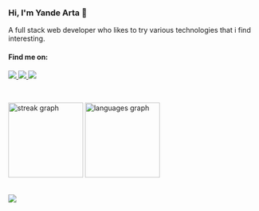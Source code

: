 <h3>Hi, I'm Yande Arta 👋</h3>
<p>A full stack web developer who likes to try various technologies that i find interesting.</p>

<h4>Find me on:</h4>

<a href="https://discordapp.com/users/216900399670493185">
    <img src="https://img.shields.io/badge/Discord-5865F2.svg?style=for-the-badge&logo=Discord&logoColor=white">
</a>
<a href="https://www.linkedin.com/in/yandearta">
    <img src="https://img.shields.io/badge/LinkedIn-007ab6.svg?style=for-the-badge&logo=LinkedIn&logoColor=white">
</a>
<a href="https://mail.google.com/mail/?view=cm&fs=1&to=yandearta00@gmail.com">
    <img src="https://img.shields.io/badge/Gmail-EB4132?style=for-the-badge&logo=gmail&logoColor=white">
</a>

&nbsp;

<div>
    <img src="https://streak-stats.demolab.com?user=yandearta&locale=en&mode=daily&theme=dark&hide_border=true&border_radius=5&order=3" height="150" alt="streak graph"  />
    <img src="https://github-readme-stats.vercel.app/api/top-langs?username=yandearta&locale=en&hide_title=false&layout=compact&card_width=320&langs_count=6&theme=dark&hide_border=true&order=2" height="150" alt="languages graph"  />
</div>
&nbsp;

![](https://komarev.com/ghpvc/?username=yandearta&style=flat-square)
